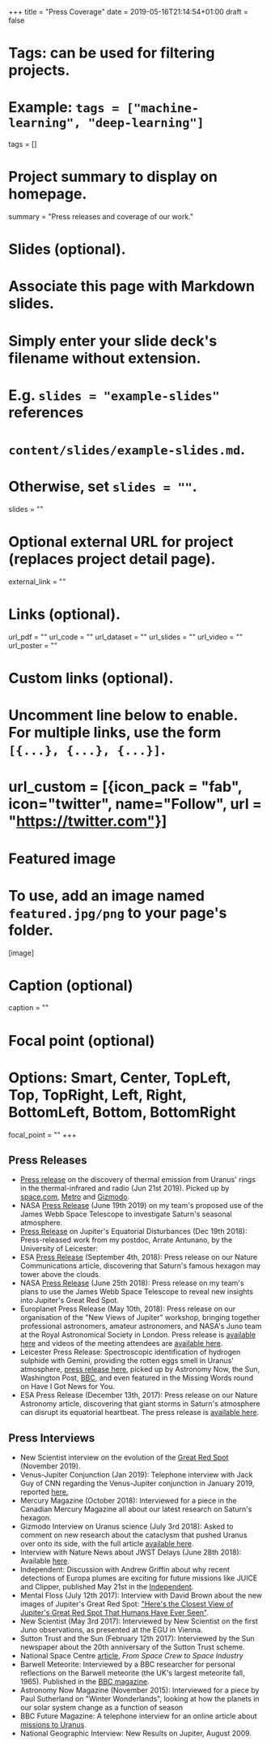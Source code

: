 +++
title = "Press Coverage"
date = 2019-05-16T21:14:54+01:00
draft = false

# Tags: can be used for filtering projects.
# Example: `tags = ["machine-learning", "deep-learning"]`
tags = []

# Project summary to display on homepage.
summary = "Press releases and coverage of our work."

# Slides (optional).
#   Associate this page with Markdown slides.
#   Simply enter your slide deck's filename without extension.
#   E.g. `slides = "example-slides"` references
#   `content/slides/example-slides.md`.
#   Otherwise, set `slides = ""`.
slides = ""

# Optional external URL for project (replaces project detail page).
external_link = ""

# Links (optional).
url_pdf = ""
url_code = ""
url_dataset = ""
url_slides = ""
url_video = ""
url_poster = ""

# Custom links (optional).
#   Uncomment line below to enable. For multiple links, use the form `[{...}, {...}, {...}]`.
# url_custom = [{icon_pack = "fab", icon="twitter", name="Follow", url = "https://twitter.com"}]

# Featured image
# To use, add an image named `featured.jpg/png` to your page's folder.
[image]
  # Caption (optional)
  caption = ""

  # Focal point (optional)
  # Options: Smart, Center, TopLeft, Top, TopRight, Left, Right, BottomLeft, Bottom, BottomRight
  focal_point = ""
+++

## Press Releases
* [Press release](https://le.ac.uk/news/2019/june/21-uranus-rings-alma-vlt) on the discovery of thermal emission from Uranus' rings in the thermal-infrared and radio (Jun 21st 2019).  Picked up by [space.com](https://www.space.com/uranus-rings-warm-glow.html), [Metro](https://www.space.com/uranus-rings-warm-glow.html) and [Gizmodo](https://gizmodo.com/behold-scientists-get-great-view-of-uranus-glowing-rin-1835730739).
* NASA [Press Release](https://www.nasa.gov/feature/goddard/2019/nasa-s-webb-telescope-will-survey-saturn-and-its-moon-titan) (June 19th 2019) on my team's proposed use of the James Webb Space Telescope to investigate Saturn's seasonal atmosphere.
* [Press Release](https://le.ac.uk/news/2018/december/19-planetary-astronomers-identify-cycle-spectacular-disturbances-jupiters-equator) on Jupiter's Equatorial Disturbances (Dec 19th 2018):  Press-released work from my postdoc, Arrate Antunano, by the University of Leicester:  
* ESA [Press Release](https://sci.esa.int/web/cassini-huygens/-/60589-saturn-s-famous-hexagon-may-tower-above-the-clouds) (September 4th, 2018):  Press release on our Nature Communications article, discovering that Saturn's famous hexagon may tower above the clouds.  
* NASA [Press Release](https://www.nasa.gov/feature/goddard/2018/nasa-s-james-webb-space-telescope-to-target-jupiter-s-great-red-spot) (June 25th 2018):  Press release on my team's plans to use the James Webb Space Telescope to reveal new insights into Jupiter's Great Red Spot.
* Europlanet Press Release (May 10th, 2018):  Press release on our organisation of the "New Views of Jupiter" workshop, bringing together professional astronomers, amateur astronomers, and NASA's Juno team at the Royal Astronomical Society in London.  Press release is [available here](http://www.europlanet-2020-ri.eu/new-views-jupiter) and videos of the meeting attendees are [available here](https://www.europlanet-society.org/pro-am-collaborations-showcased-at-europlanet-workshop/).
* Leicester Press Release:  Spectroscopic identification of hydrogen sulphide with Gemini, providing the rotten eggs smell in Uranus' atmosphere, [press release here](https://www2.le.ac.uk/offices/press/press-releases/2018/april/what-do-uranus2019s-cloud-tops-have-in-common-with-rotten-eggs), picked up by Astronomy Now, the Sun, Washington Post,  [BBC](https://www.bbc.co.uk/news/science-environment-43871497), and even featured in the Missing Words round on Have I Got News for You.
* ESA Press Release (December 13th, 2017):  Press release on our Nature Astronomy article, discovering that giant storms in Saturn's atmosphere can disrupt its equatorial heartbeat.  The press release is [available here](https://sci.esa.int/web/cassini-huygens/-/59852-giant-storms-cause-palpitations-in-saturns-atmospheric-heartbeat).


## Press Interviews
* New Scientist interview on the evolution of the [Great Red Spot](https://www.newscientist.com/article/2224682-jupiters-great-red-spot-is-healthy-despite-looking-like-its-dying/) (November 2019).
* Venus-Jupiter Conjunction (Jan 2019):  Telephone interview with Jack Guy of CNN regarding the Venus-Jupiter conjunction in January 2019, reported [here.](https://edition.cnn.com/2019/01/30/health/venus-jupiter-photos-gbr-scli-intl/index.html)
* Mercury Magazine (October 2018):  Interviewed for a piece in the Canadian Mercury Magazine all about our latest research on Saturn's hexagon.
* Gizmodo Interview on Uranus science (July 3rd 2018):  Asked to comment on new research about the cataclysm that pushed Uranus over onto its side, with the full article [available here](https://gizmodo.com/did-something-massive-smash-into-uranus-1827315511).
* Interview with Nature News about JWST Delays (June 28th 2018):  Available [here](https://www.nature.com/articles/d41586-018-05567-2).
* Independent:  Discussion with Andrew Griffin about why recent detections of Europa plumes are exciting for future missions like JUICE and Clipper, published May 21st in the [Independent](https://www.independent.co.uk/news/science/alien-life-proof-nasa-esa-jupiter-moon-europa-cassini-enceladus-latest-discovery-a8360201.html).
* Mental Floss (July 12th 2017):  Interview with David Brown about the new images of Jupiter's Great Red Spot:  ["Here's the Closest View of Jupiter's Great Red Spot That Humans Have Ever Seen"](https://www.mentalfloss.com/article/502739/heres-closest-view-jupiters-great-red-spot-humans-have-ever-seen).
* New Scientist (May 3rd 2017):  Interviewed by New Scientist on the first Juno observations, as presented at the EGU in Vienna.
* Sutton Trust and the Sun (February 12th 2017):  Interviewed by the Sun newspaper about the 20th anniversary of the Sutton Trust scheme.
* National Space Centre [article](https://spacecentre.co.uk/blog-post/space-crew-space-industry/), *From Space Crew to Space Industry*
* Barwell Meteorite:  Interviewed by a BBC researcher for personal reflections on the Barwell meteorite (the UK's largest meteorite fall, 1965). Published in the [BBC magazine](http://www.bbc.co.uk/news/magazine-35053786).
* Astronomy Now Magazine (November 2015):  Interviewed for a piece by Paul Sutherland on "Winter Wonderlands", looking at how the planets in our solar system change as a function of season
* BBC Future Magazine:  A telephone interview for an online article about [missions to Uranus](http://www.bbc.com/future/story/20140822-the-mission-to-an-un-loved-planet).
* National Geographic Interview:  New Results on Jupiter, August 2009.
